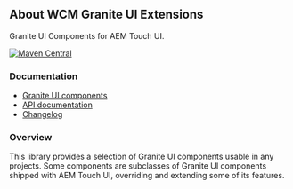 ## About WCM Granite UI Extensions

Granite UI Components for AEM Touch UI.

[![Maven Central](https://maven-badges.herokuapp.com/maven-central/io.wcm/io.wcm.wcm.ui.granite/badge.svg)](https://maven-badges.herokuapp.com/maven-central/io.wcm/io.wcm.wcm.ui.granite)


### Documentation

* [Granite UI components][components]
* [API documentation][apidocs]
* [Changelog][changelog]


### Overview

This library provides a selection of Granite UI components usable in any projects. Some components are subclasses of Granite UI components shipped with AEM Touch UI, overriding and extending some of its features.


[components]: components.html
[apidocs]: apidocs/
[changelog]: changes-report.html
